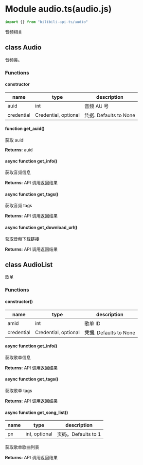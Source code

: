 # Module audio.ts(audio.js)

```typescript
import {} from "bilibili-api-ts/audio"
```

音频相关

## class Audio

音频类。

### Functions

#### constructor

| name       | type                 | description            |
| ---------- | -------------------- | ---------------------- |
| auid       | int                  | 音频 AU 号             |
| credential | Credential, optional | 凭据. Defaults to None |

#### function get_auid()

获取 auid

**Returns:** auid

#### async function get_info()

获取音频信息

**Returns:** API 调用返回结果

#### async function get_tags()

获取音频 tags

**Returns:** API 调用返回结果

#### async function get_download_url()

获取音频下载链接

**Returns:** API 调用返回结果

## class AudioList

歌单

### Functions

#### constructor()

| name       | type                 | description            |
| ---------- | -------------------- | ---------------------- |
| amid       | int                  | 歌单 ID                |
| credential | Credential, optional | 凭据. Defaults to None |

#### async function get_info()

获取歌单信息

**Returns:** API 调用返回结果


#### async function get_tags()

获取歌单 tags

**Returns:** API 调用返回结果

#### async function get_song_list()

| name | type          | description         |
| ---- | ------------- | ------------------- |
| pn   | int, optional | 页码。Defaults to 1 |

获取歌单歌曲列表

**Returns:** API 调用返回结果
